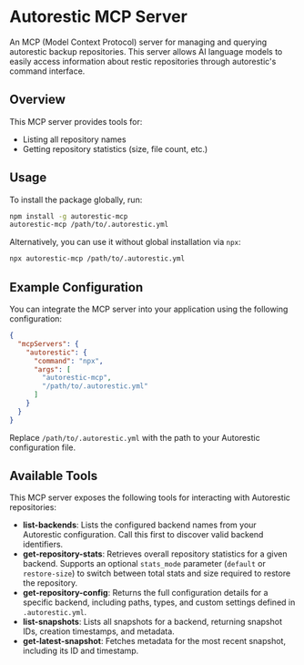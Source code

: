 # Autorestic MCP Server

An MCP (Model Context Protocol) server for managing and querying autorestic backup repositories. This server allows AI language models to easily access information about restic repositories through autorestic's command interface.

## Overview

This MCP server provides tools for:
- Listing all repository names
- Getting repository statistics (size, file count, etc.)

## Usage

To install the package globally, run:

```bash
npm install -g autorestic-mcp
autorestic-mcp /path/to/.autorestic.yml

```

Alternatively, you can use it without global installation via `npx`:

```bash
npx autorestic-mcp /path/to/.autorestic.yml
```

## Example Configuration

You can integrate the MCP server into your application using the following configuration:

```json
{
  "mcpServers": {
    "autorestic": {
      "command": "npx",
      "args": [
        "autorestic-mcp",
        "/path/to/.autorestic.yml"
      ]
    }
  }
}
```

Replace `/path/to/.autorestic.yml` with the path to your Autorestic configuration file.

## Available Tools

This MCP server exposes the following tools for interacting with Autorestic repositories:

- **list-backends**: Lists the configured backend names from your Autorestic configuration. Call this first to discover valid backend identifiers.
- **get-repository-stats**: Retrieves overall repository statistics for a given backend. Supports an optional `stats_mode` parameter (`default` or `restore-size`) to switch between total stats and size required to restore the repository.
- **get-repository-config**: Returns the full configuration details for a specific backend, including paths, types, and custom settings defined in `.autorestic.yml`.
- **list-snapshots**: Lists all snapshots for a backend, returning snapshot IDs, creation timestamps, and metadata.
- **get-latest-snapshot**: Fetches metadata for the most recent snapshot, including its ID and timestamp.
